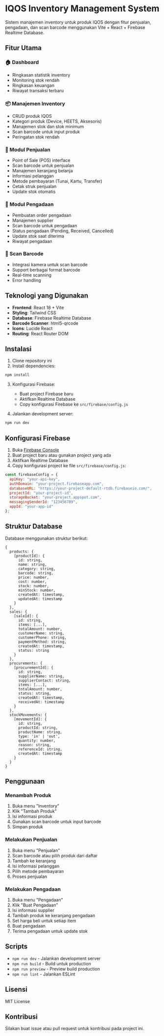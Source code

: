 # IQOS Inventory Management System

Sistem manajemen inventory untuk produk IQOS dengan fitur penjualan, pengadaan, dan scan barcode menggunakan Vite + React + Firebase Realtime Database.

## Fitur Utama

### 🏠 Dashboard
- Ringkasan statistik inventory
- Monitoring stok rendah
- Ringkasan keuangan
- Riwayat transaksi terbaru

### 📦 Manajemen Inventory
- CRUD produk IQOS
- Kategori produk (Device, HEETS, Aksesoris)
- Manajemen stok dan stok minimum
- Scan barcode untuk input produk
- Peringatan stok rendah

### 🛒 Modul Penjualan
- Point of Sale (POS) interface
- Scan barcode untuk penjualan
- Manajemen keranjang belanja
- Informasi pelanggan
- Metode pembayaran (Tunai, Kartu, Transfer)
- Cetak struk penjualan
- Update stok otomatis

### 🚚 Modul Pengadaan
- Pembuatan order pengadaan
- Manajemen supplier
- Scan barcode untuk pengadaan
- Status pengadaan (Pending, Received, Cancelled)
- Update stok saat diterima
- Riwayat pengadaan

### 📱 Scan Barcode
- Integrasi kamera untuk scan barcode
- Support berbagai format barcode
- Real-time scanning
- Error handling

## Teknologi yang Digunakan

- **Frontend**: React 18 + Vite
- **Styling**: Tailwind CSS
- **Database**: Firebase Realtime Database
- **Barcode Scanner**: html5-qrcode
- **Icons**: Lucide React
- **Routing**: React Router DOM

## Instalasi

1. Clone repository ini
2. Install dependencies:
```bash
npm install
```

3. Konfigurasi Firebase:
   - Buat project Firebase baru
   - Aktifkan Realtime Database
   - Copy konfigurasi Firebase ke `src/firebase/config.js`

4. Jalankan development server:
```bash
npm run dev
```

## Konfigurasi Firebase

1. Buka [Firebase Console](https://console.firebase.google.com/)
2. Buat project baru atau gunakan project yang ada
3. Aktifkan Realtime Database
4. Copy konfigurasi project ke file `src/firebase/config.js`:

```javascript
const firebaseConfig = {
  apiKey: "your-api-key",
  authDomain: "your-project.firebaseapp.com",
  databaseURL: "https://your-project-default-rtdb.firebaseio.com/",
  projectId: "your-project-id",
  storageBucket: "your-project.appspot.com",
  messagingSenderId: "123456789",
  appId: "your-app-id"
};
```

## Struktur Database

Database menggunakan struktur berikut:

```
{
  products: {
    [productId]: {
      id: string,
      name: string,
      category: string,
      barcode: string,
      price: number,
      cost: number,
      stock: number,
      minStock: number,
      createdAt: timestamp,
      updatedAt: timestamp
    }
  },
  sales: {
    [saleId]: {
      id: string,
      items: [...],
      totalAmount: number,
      customerName: string,
      customerPhone: string,
      paymentMethod: string,
      createdAt: timestamp,
      status: string
    }
  },
  procurements: {
    [procurementId]: {
      id: string,
      supplierName: string,
      supplierContact: string,
      items: [...],
      totalAmount: number,
      status: string,
      createdAt: timestamp,
      receivedAt: timestamp
    }
  },
  stockMovements: {
    [movementId]: {
      id: string,
      productId: string,
      productName: string,
      type: 'in' | 'out',
      quantity: number,
      reason: string,
      referenceId: string,
      createdAt: timestamp
    }
  }
}
```

## Penggunaan

### Menambah Produk
1. Buka menu "Inventory"
2. Klik "Tambah Produk"
3. Isi informasi produk
4. Gunakan scan barcode untuk input barcode
5. Simpan produk

### Melakukan Penjualan
1. Buka menu "Penjualan"
2. Scan barcode atau pilih produk dari daftar
3. Tambah ke keranjang
4. Isi informasi pelanggan
5. Pilih metode pembayaran
6. Proses penjualan

### Melakukan Pengadaan
1. Buka menu "Pengadaan"
2. Klik "Buat Pengadaan"
3. Isi informasi supplier
4. Tambah produk ke keranjang pengadaan
5. Set harga beli untuk setiap item
6. Buat pengadaan
7. Terima pengadaan untuk update stok

## Scripts

- `npm run dev` - Jalankan development server
- `npm run build` - Build untuk production
- `npm run preview` - Preview build production
- `npm run lint` - Jalankan ESLint

## Lisensi

MIT License

## Kontribusi

Silakan buat issue atau pull request untuk kontribusi pada project ini.
